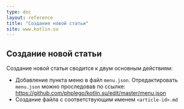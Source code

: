 ```yaml
---
type: doc
layout: reference
title: "Создание новой статьи"
site: www.kotlin.su
---
```


## Создание новой статьи

Создание новой статьи сводится к двум основным действиям:

* Добавление пункта меню в файл `menu.json`. Отредактировать `menu.json` можно проследовав по ссылке: https://github.com/phplego/kotlin.su/edit/master/menu.json
* Создание файла с соответствующим именем `<article-id>.md`

